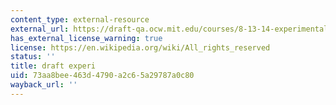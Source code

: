 ```yaml
---
content_type: external-resource
external_url: https://draft-qa.ocw.mit.edu/courses/8-13-14-experimental-physics-i-ii-junior-lab-fall-2016-spring-2017/
has_external_license_warning: true
license: https://en.wikipedia.org/wiki/All_rights_reserved
status: ''
title: draft experi
uid: 73aa8bee-463d-4790-a2c6-5a29787a0c80
wayback_url: ''
---
```

